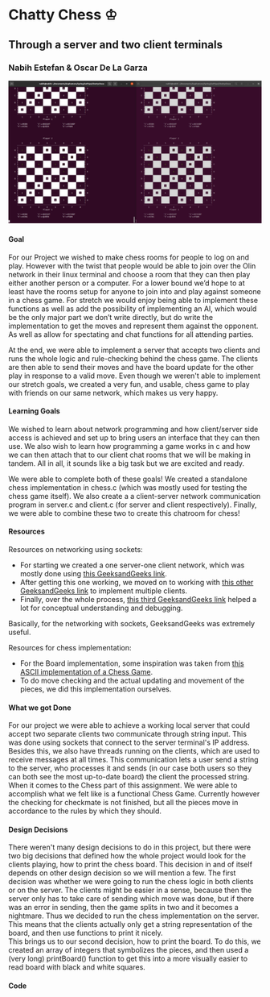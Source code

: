 # Chatty Chess &#9812;
## Through a server and two client terminals
### Nabih Estefan & Oscar De La Garza

[//]: <> (Reflect on the outcome of the project in terms of your learning goals.  Between the lower and upper bounds you identified in the proposal, where did your project end up?  Did you achieve your learning goals?)

![Image of game](/imgs/players.png)

[//]: <> (What is the goal of your project; for example, what do you plan to make, and what should it do?)
#### Goal
For our Project we wished to make chess rooms for people to log on and play. However with the twist that people would be able to join over the Olin network in their linux terminal and choose a room that they can then play either another person or a computer. For a lower bound we’d hope to at least have the rooms setup for anyone to join into and play against someone in a chess game. For stretch we would enjoy being able to implement these functions as well as add the possibility of implementing an AI, which would be the only major part we don’t write directly, but do write the implementation to get the moves and represent them against the opponent. As well as allow for spectating and chat functions for all attending parties.

At the end, we were able to implement a server that accepts two clients and runs the whole logic and rule-checking behind the chess game. The clients are then able to send their moves and have the board update for the other play in response to a valid move. Even though we weren't able to implement our stretch goals, we created a very fun, and usable, chess game to play with friends on our same network, which makes us very happy.

[//]: <> (What are your learning goals; that is, what do you intend to achieve by working on this project?)
#### Learning Goals
We wished to learn about network programming and how client/server side access is achieved and set up to bring users an interface that they can then use. We also wish to learn how programming a game works in c and how we can then attach that to our client chat rooms that we will be making in tandem. All in all, it sounds like a big task but we are excited and ready.

We were able to complete both of these goals! We created a standalone chess implementation in chess.c (which was mostly used for testing the chess game itself). We also create a a client-server network communication program  in server.c and client.c (for server and client respectively). Finally, we were able to combine these two to create this chatroom for chess!

[//]: <> (What resources did you find that were useful to you.  If you found any resources you think I should add to the list on the class web page, please email them to me.)
#### Resources
Resources on networking using sockets:  
- For starting we created a one server-one client network, which was mostly done using [this GeeksandGeeks link](https://www.geeksforgeeks.org/tcp-server-client-implementation-in-c/).  
- After getting this one working, we moved on to working with [this other GeeksandGeeks link](https://www.geeksforgeeks.org/socket-programming-in-cc-handling-multiple-clients-on-server-without-multi-threading/) to implement multiple clients.  
- Finally, over the whole process, [this third GeeksandGeeks link](https://www.geeksforgeeks.org/socket-programming-cc/) helped a lot for conceptual understanding and debugging.  

Basically, for the networking with sockets, GeeksandGeeks was extremely useful.

Resources for chess implementation:
- For the Board implementation, some inspiration was taken from [this ASCII implementation of a Chess Game](https://github.com/Parigyan/ASCII-Chess).
- To do move checking and the actual updating and movement of the pieces, we did this implementation ourselves.

[//]: <> (What were you able to get done?  Include in the report whatever evidence is appropriate to demonstrate the outcome of the project.  Consider including snippets of code with explanation. do not paste in large chunks of unexplained code.  Consider including links to relevant files.  And do include output from the program you wrote.)
#### What we got Done
For our project we were able to achieve a working local server that could accept two separate clients two communicate through string input. This was done using sockets that connect to the server terminal's IP address. Besides this, we also have threads running on the clients, which are used to receive messages at all times. This communication lets a user send a string to the server, who processes it and sends (in our case both users so they can both see the most up-to-date board) the client the processed string.
  When it comes to the Chess part of this assignment. We were able to accomplish what we felt like is a functional Chess Game. Currently however the checking for checkmate is not finished, but all the pieces move in accordance to the rules by which they should.


[//]: <> (Explain at least one design decision you made.  Were there several ways to do something?  Which did you choose and why?)
#### Design Decisions
There weren't many design decisions to do in this project, but there were two big decisions that defined how the whole project would look for the clients playing, how to print the chess board. This decision in and of itself depends on other design decision so we will mention a few. The first decision was whether we were going to run the chess logic in both clients or on the server. The clients might be easier in a sense, because then the server only has to take care of sending which move was done, but if there was an error in sending, then the game splits in two and it becomes a nightmare. Thus we decided to run the chess implementation on the server. This means that the clients actually only get a string representation of the board, and then use functions to print it nicely.  
This brings us to our second decision, how to print the board. To do this, we created an array of integers that symbolizes the pieces, and then used a (very long) printBoard() function to get this into a more visually easier to read board with black and white squares.

[//]: <> (You will probably want to present a few code snippets that present the most important parts of your implementation.  You should not paste in large chunks of code or put them in the Appendix.  You can provide a link to a code file, but the report should stand alone; I should not have to read your code files to understand what you did.)
#### Code

[//]: <> (Audience: Target an external audience that wants to know what you did and why.  More specifically, think about students in future versions of SoftSys who might want to work on a related project.  Also think about people who might look at your online portfolio to see what you know, what you can do, and how well you can communicate.)
